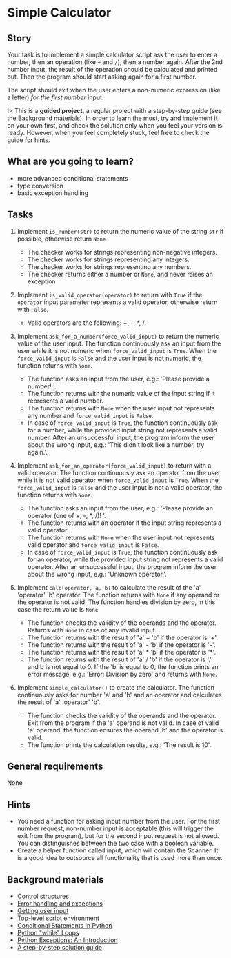 # Simple Calculator

## Story

Your task is to implement a simple calculator script ask the user
to enter a number, then an operation (like `+` and `/`), then a
number again. After the 2nd number input, the result of the
operation should be calculated and printed out. Then the program
should start asking again for a first number.

The script should exit when the user enters a non-numeric
expression (like a letter) _for the first number_ input.

!> This is a **guided project**, a regular project with a step-by-step guide
   (see the Background materials). In order to learn the most, try and
   implement it on your own first, and check the solution only when you feel
   your version is ready. However, when you feel completely stuck, feel free
   to check the guide for hints.

## What are you going to learn?

- more advanced conditional statements
- type conversion
- basic exception handling

## Tasks

1. Implement `is_number(str)` to return the numeric value of the string `str` if possible, otherwise return `None`
    - The checker works for strings representing non-negative integers.
    - The checker works for strings representing any integers.
    - The checker works for strings representing any numbers.
    - The checker returns either a number or `None`, and never raises an exception

2. Implement `is_valid_operator(operator)` to return with `True` if the `operator` input parameter represents a valid operator, otherwise return with `False`.
    - Valid operators are the following&#58; +, -, *, /.

3. Implement `ask_for_a_number(force_valid_input)` to return the numeric value of the user input. The function continuously ask an input from the user while it is not numeric when `force_valid_input` is `True`. When the `force_valid_input` is `False` and the user input is not numeric, the function returns with `None`.
    - The function asks an input from the user, e.g.&#58; 'Please provide a number! '.
    - The function returns with the numeric value of the input string if it represents a valid number.
    - The function returns with `None` when the user input not represents any number and `force_valid_input` is `False`.
    - In case of `force_valid_input` is `True`, the function continuously ask for a number, while the provided input string not represents a valid number. After an unsuccessful input, the program inform the user about the wrong input, e.g.&#58; 'This didn't look like a number, try again.'.

4. Implement `ask_for_an_operator(force_valid_input)` to return with a valid operator. The function continuously ask an operator from the user while it is not valid operator when `force_valid_input` is `True`. When the `force_valid_input` is `False` and the user input is not a valid operator, the function returns with `None`.
    - The function asks an input from the user, e.g.&#58; 'Please provide an operator (one of +, -, *, /)! '.
    - The function returns with an operator if the input string represents a valid operator.
    - The function returns with `None` when the user input not represents valid operator and `force_valid_input` is `False`.
    - In case of `force_valid_input` is `True`, the function continuously ask for an operator, while the provided input string not represents a valid operator. After an unsuccessful input, the program inform the user about the wrong input, e.g.&#58; 'Unknown operator.'.

5. Implement `calc(operator, a, b)` to calculate the result of the 'a' 'operator' 'b' operator. The function returns with `None` if any operand or the operator is not valid. The function handles division by zero, in this case the return value is `None`
    - The function checks the validity of the operands and the operator. Returns with `None` in case of any invalid input.
    - The function returns with the result of 'a' + 'b' if the operator is '+'.
    - The function returns with the result of 'a' - 'b' if the operator is '-'.
    - The function returns with the result of 'a' \* 'b' if the operator is '\*'.
    - The function returns with the result of 'a' / 'b' if the operator is '/' and b is not equal to 0. If the 'b' is equal to 0, the function prints an error message, e.g.&#58; 'Error&#58; Division by zero' and returns with `None`.

6. Implement `simple_calculator()` to create the calculator. The function continuously asks for number 'a' and 'b' and an operator and calculates the result of 'a' 'operator' 'b'.
    - The function checks the validity of the operands and the operator. Exit from the program if the 'a' operand is not valid. In case of valid 'a' operand, the function ensures the operand 'b' and the operator is valid.
    - The function prints the calculation results, e.g.&#58; 'The result is 10'.

## General requirements

None

## Hints

- You need a function for asking input number from the user. For the first number request, non-number input is acceptable (this will trigger the exit from the program), but for the second input request is not allowed. You can distinguishes between the two case with a boolean variable.
- Create a helper function called input, which will contain the Scanner. It is a good idea to outsource all functionality that is used more than once.

## Background materials

- <i class="far fa-exclamation"></i> [Control structures](project/curriculum/materials/competencies/python-basics/python-control-structures.md.html)
- <i class="far fa-exclamation"></i> [Error handling and exceptions](project/curriculum/materials/pages/python/error-handling-and-exceptions-debugging-logging.md)
- <i class="far fa-exclamation"></i> [Getting user input](project/curriculum/materials/competencies/python-basics/python-io.md.html)
- <i class="far fa-exclamation"></i> [Top-level script environment](https://docs.python.org/3/library/__main__.html)
- <i class="far fa-candy-cane"></i> [Conditional Statements in Python](https://realpython.com/python-conditional-statements/)
- <i class="far fa-candy-cane"></i> [Python "while" Loops](https://realpython.com/python-while-loop/)
- <i class="far fa-candy-cane"></i> [Python Exceptions: An Introduction](https://realpython.com/python-exceptions/)
- [A step-by-step solution guide](project/curriculum/materials/pages/python/simple-calculator-step-by-step.md)

